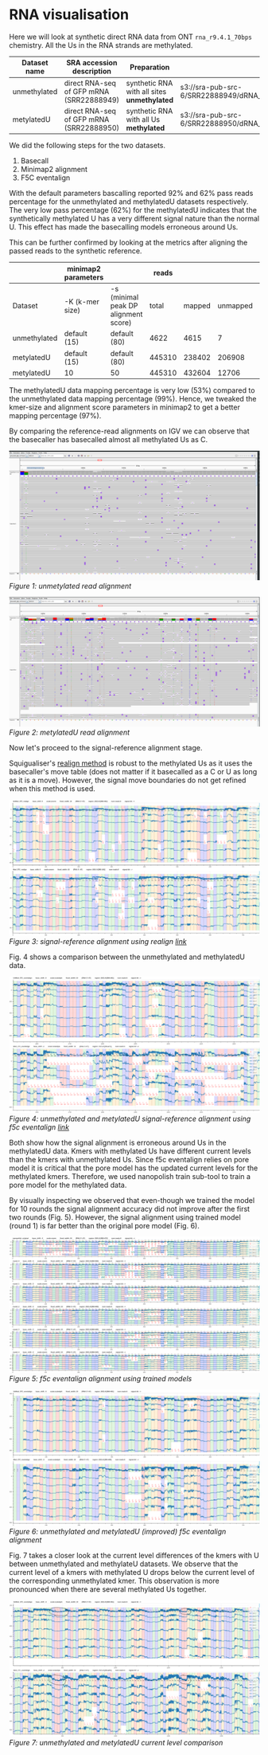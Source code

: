 # RNA visualisation

Here we will look at synthetic direct RNA data from ONT `rna_r9.4.1_70bps` chemistry.
All the Us in the RNA strands are methylated. 

| Dataset name | SRA accession description                | Preparation                                   | Location of FAST5 data                                                         |
|--------------|------------------------------------------|-----------------------------------------------|--------------------------------------------------------------------------------|
| unmethylated | direct RNA-seq of GFP mRNA (SRR22888949) | synthetic RNA with all sites **unmethylated** | s3://sra-pub-src-6/SRR22888949/dRNA_UnMod_37C_NEBT7_BaseGfpmRNA_Fast5.tar.gz.1 |
| metylatedU   | direct RNA-seq of GFP mRNA (SRR22888950) | synthetic RNA with all Us **methylated**      | s3://sra-pub-src-6/SRR22888950/dRNA_Mod_37C_NEBT7_BaseGfpmRNA_Fast5.tar.gz.1   |

We did the following steps for the two datasets.
1. Basecall
2. Minimap2 alignment
3. F5C eventalign

With the default parameters bascalling reported 92% and 62% pass reads percentage for the unmethylated and methylatedU datasets respectively.
The very low pass percentage (62%) for the methylatedU indicates that the synthetically methylated U has a very different signal nature than the normal U.
This effect has made the basecalling models erroneous around Us.

This can be further confirmed by looking at the metrics after aligning the passed reads to the synthetic reference.

|              | minimap2 parameters |                                      | reads  |        |          |              | bases     |           |              |            |                                                |
|--------------|---------------------|--------------------------------------|--------|--------|----------|--------------|-----------|-----------|--------------|------------|------------------------------------------------|
| Dataset      | -K (k-mer size)     | -s (minimal peak DP alignment score) | total  | mapped | unmapped | mapped %     | total     | mapped    | mapped %     | mismatches | error rate # mismatches / bases mapped (cigar) |
| unmethylated | default (15)        | default (80)                         |   4622 |   4615 |        7 | 0.9984855041 |   5137565 |   4922590 | 0.9581562472 |     631666 |                                   0.1283198479 |
| metylatedU   | default (15)        | default (80)                         | 445310 | 238402 |   206908 | 0.5353618827 | 459273108 | 197679705 | 0.4304186367 |   54221392 |                                   0.2742891183 |
| metylatedU   |                  10 |                                   50 | 445310 | 432604 |    12706 | 0.9714670679 | 459273108 | 347414498 | 0.7564442419 |   97745894 |                                   0.2813523746 |


The methylatedU data mapping percentage is very low (53%) compared to the unmethylated data mapping percentage (99%). 
Hence, we tweaked the kmer-size and alignment score parameters in minimap2 to get a better mapping percentage (97%).

By comparing the reference-read alignments on IGV we can observe that the basecaller has basecalled almost all methylated Us as C.

![image](figures/RNA_visualisation/igv_unmethylated.png)
*Figure 1: unmetylated read alignment*

![image](figures/RNA_visualisation/igv_methylatedU.png)
*Figure 2: metylatedU read alignment*

Now let's proceed to the signal-reference alignment stage.

Squigualiser's [realign method](realign.md) is robust to the methylated Us as it uses the basecaller's move table (does not matter if it basecalled as a C or U as long as it is a move).
However, the signal move boundaries do not get refined when this method is used.

![image](figures/RNA_visualisation/realign_comparison.png)
*Figure 3: signal-reference alignment using realign [link](https://hiruna72.github.io/squigualiser/docs/figures/RNA_visualisation/plot_realign_comparison.html)*

Fig. 4 shows a comparison between the unmethylated and methylatedU data.

![image](figures/RNA_visualisation/eventalign_comparison2.png)
*Figure 4: unmethylated and metylatedU signal-reference alignment using f5c eventalign [link](https://hiruna72.github.io/squigualiser/docs/figures/RNA_visualisation/plot_eventalign_comparison.html)*

Both show how the signal alignment is erroneous around Us in the methylatedU data.
Kmers with methylated Us have different current levels than the kmers with unmethylated Us. 
Since f5c eventalign relies on pore model it is critical that the pore model has the updated current levels for the methylated kmers.
Therefore, we used nanopolish train sub-tool to train a pore model for the methylated data.

By visually inspecting we observed that even-though we trained the model for 10 rounds the signal alignment accuracy did not improve after the first two rounds (Fig. 5). 
However, the signal alignment using trained model (round 1) is far better than the original pore model (Fig. 6). 

![image](figures/RNA_visualisation/rounds.png)
*Figure 5: f5c eventalign alignment using trained models*

![image](figures/RNA_visualisation/eventalign_comparison3.png)
*Figure 6: unmethylated and metylatedU (improved) f5c eventalign alignment*

Fig. 7 takes a closer look at the current level differences of the kmers with U between unmethylated and methylateU datasets.
We observe that the current level of a kmers with methylated U drops below the current level of the corresponding unmethylated kmer.
This observation is more pronounced when there are several methylated Us together.

![image](figures/RNA_visualisation/current_level_differences.png)
*Figure 7: unmethylated and metylatedU current level comparison*
